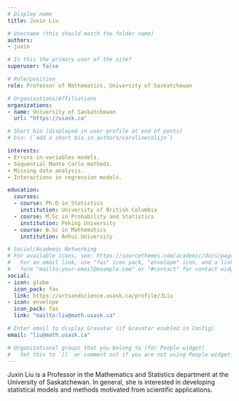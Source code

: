 ```yaml
---
# Display name
title: Juxin Liu

# Username (this should match the folder name)
authors:
- juxin

# Is this the primary user of the site?
superuser: false

# Role/position
role: Professor of Mathematics, University of Saskatchewan

# Organizations/Affiliations
organizations:
- name: University of Saskatchewan
  url: "https://usask.ca"

# Short bio (displayed in user profile at end of posts)
# bio: (`add a short bio in authors/carolinecolijn`)

interests:
- Errors-in-variables models.
- Sequential Monte Carlo methods.
- Missing data analysis.
- Interactions in regression models.

education:
  courses:
  - course: Ph.D in Statistics
    institution: University of British Columbia
  - course: M.Sc in Probability and Statistics
    institution: Peking University
  - course: B.Sc in Mathematics
    institution: Anhui University

# Social/Academic Networking
# For available icons, see: https://sourcethemes.com/academic/docs/page-builder/#icons
#   For an email link, use "fas" icon pack, "envelope" icon, and a link in the
#   form "mailto:your-email@example.com" or "#contact" for contact widget.
social:
- icon: globe
  icon_pack: fas
  link: https://artsandscience.usask.ca/profile/JLiu
- icon: envelope
  icon_pack: fas
  link: "mailto:liu@math.usask.ca"

# Enter email to display Gravatar (if Gravatar enabled in Config)
email: "liu@math.usask.ca"

# Organizational groups that you belong to (for People widget)
#   Set this to `[]` or comment out if you are not using People widget.
---
```

Juxin Liu is a Professor in the Mathematics and Statistics department at the
University of Saskatchewan. In general, she is interested in developing
statistical models and methods motivated from scientific applications.
